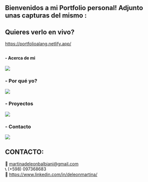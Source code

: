 ## Bienvenidos a mi Portfolio personal! Adjunto unas capturas del mismo : 
  
  ## Quieres verlo en vivo? 
  
  https://portfolioalang.netlify.app/ 
  
  ##
  #### - Acerca de mi
  ![](https://res.cloudinary.com/dus99ir1n/image/upload/v1646687764/acercademi_gzxsst.png)
  ### - Por qué yo?
  ![](https://res.cloudinary.com/dus99ir1n/image/upload/v1646687774/porqueyo_loglet.png)
  ### - Proyectos
  ![](https://res.cloudinary.com/dus99ir1n/image/upload/v1646687783/proyectos_myaoky.png)
  ### - Contacto
  ![](https://res.cloudinary.com/dus99ir1n/image/upload/v1646687764/contacto_yzlfdd.png)

## CONTACTO:

📧 martinadeleonbalbiani@gmail.com
  <br/>
📞 (+598) 097368683 
  <br/>
💎 https://www.linkedin.com/in/deleonmartina/
